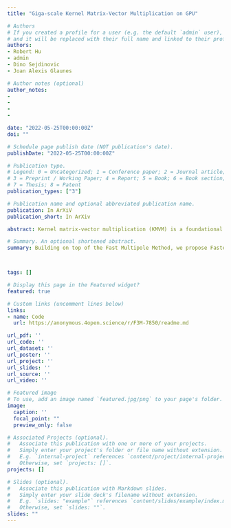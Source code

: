 ```yaml
---
title: "Giga-scale Kernel Matrix-Vector Multiplication on GPU"

# Authors
# If you created a profile for a user (e.g. the default `admin` user), write the username (folder name) here 
# and it will be replaced with their full name and linked to their profile.
authors:
- Robert Hu
- admin
- Dino Sejdinovic
- Joan Alexis Glaunes

# Author notes (optional)
author_notes:
- 
- 
- 
- 

date: "2022-05-25T00:00:00Z"
doi: ""

# Schedule page publish date (NOT publication's date).
publishDate: "2022-05-25T00:00:00Z"

# Publication type.
# Legend: 0 = Uncategorized; 1 = Conference paper; 2 = Journal article;
# 3 = Preprint / Working Paper; 4 = Report; 5 = Book; 6 = Book section;
# 7 = Thesis; 8 = Patent
publication_types: ["3"]

# Publication name and optional abbreviated publication name.
publication: In ArXiV
publication_short: In ArXiv

abstract: Kernel matrix-vector multiplication (KMVM) is a foundational operation in machine learning and scientific computing. However, as KMVM tends to scale quadratically in both memory and time, applications are often limited by these computational constraints. In this paper, we propose a novel approximation procedure coined \textit{Faster-Fast and Free Memory Method} (F3M) to address these scaling issues of KMVM for tall~($10^8\sim 10^9$) and skinny~($D\leq7$) data. Extensive experiments demonstrate that F3M has empirical \emph{linear time and memory} complexity with a relative error of order $10^{-3}$ and can compute a full KMVM for a billion points \emph{in under a minute} on a high-end GPU, leading to a significant speed-up in comparison to existing CPU methods. We demonstrate the utility of our procedure by applying it as a drop-in for the state-of-the-art GPU-based linear solver FALKON, \emph{improving speed 1.5-5.5 times} at the cost of $<1\%$ drop in accuracy. We further demonstrate competitive results on \emph{Gaussian Process regression} coupled with significant speedups on a variety of real-world datasets.

# Summary. An optional shortened abstract.
summary: Building on top of the Fast Multipole Method, we propose Faster-Fast and Free Memory Method (F3M) to run Kernel Matrix vector-Multiplication on tall (n~10^9) and skinny (D~7) data using a single GPU. <br /> <br /> *Published in NeuRIPS 2022*



tags: []

# Display this page in the Featured widget?
featured: true

# Custom links (uncomment lines below)
links:
- name: Code
  url: https://anonymous.4open.science/r/F3M-7850/readme.md

url_pdf: ''
url_code: ''
url_dataset: ''
url_poster: ''
url_project: ''
url_slides: ''
url_source: ''
url_video: ''

# Featured image
# To use, add an image named `featured.jpg/png` to your page's folder. 
image:
  caption: ''
  focal_point: ""
  preview_only: false

# Associated Projects (optional).
#   Associate this publication with one or more of your projects.
#   Simply enter your project's folder or file name without extension.
#   E.g. `internal-project` references `content/project/internal-project/index.md`.
#   Otherwise, set `projects: []`.
projects: []

# Slides (optional).
#   Associate this publication with Markdown slides.
#   Simply enter your slide deck's filename without extension.
#   E.g. `slides: "example"` references `content/slides/example/index.md`.
#   Otherwise, set `slides: ""`.
slides: ""
---
```

<!-- 
{{% callout note %}}
Click the *Cite* button above to demo the feature to enable visitors to import publication metadata into their reference management software.
{{% /callout %}}

{{% callout note %}}
Create your slides in Markdown - click the *Slides* button to check out the example.
{{% /callout %}} -->
<!-- 
Supplementary notes can be added here, including [code, math, and images](https://wowchemy.com/docs/writing-markdown-latex/). -->
